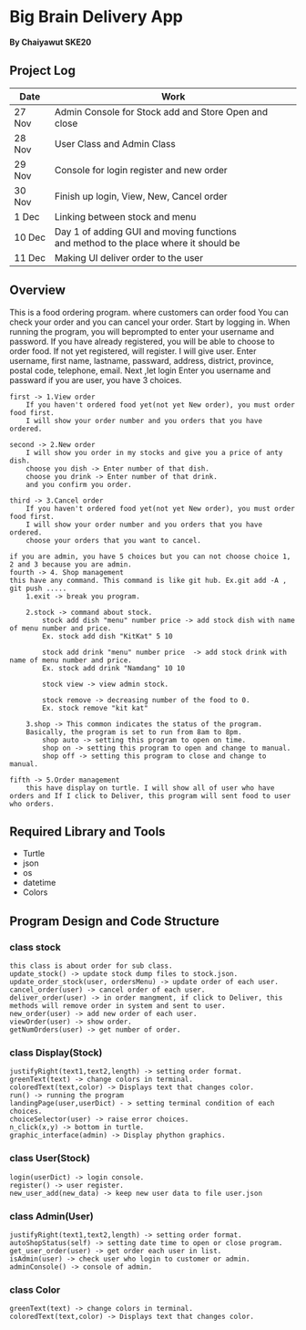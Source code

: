 # Big Brain Delivery App
**By Chaiyawut SKE20**
## Project Log
|Date|Work|
|---|---|
|27 Nov|Admin Console for Stock add and Store Open and close|
|28 Nov|User Class and Admin Class|
|29 Nov|Console for login register and new order|
|30 Nov|Finish up login, View, New, Cancel order|
|1 Dec|Linking between stock and menu|
|10 Dec|Day 1 of adding GUI and moving functions <br> and method to the place where it should be|
|11 Dec|Making UI deliver order to the user|
## Overview
This is a food ordering program.
where customers can order food You can check your order and you can cancel your order.
Start by logging in. When running the program, you will beprompted to enter your username and password.
If you have already registered, you will be able to choose to order food. If not yet registered, will register.
I will give user. Enter username, first name, lastname, passward, address, district, province, postal code, telephone, email.
Next ,let login Enter you username and passward
if you are user, you have 3 choices.

    first -> 1.View order
        If you haven't ordered food yet(not yet New order), you must order food first.
        I will show your order number and you orders that you have ordered.
    
    second -> 2.New order
        I will show you order in my stocks and give you a price of anty dish.
        choose you dish -> Enter number of that dish.
        choose you drink -> Enter number of that drink.
        and you confirm you order.
    
    third -> 3.Cancel order
        If you haven't ordered food yet(not yet New order), you must order food first.
        I will show your order number and you orders that you have ordered.
        choose your orders that you want to cancel.
    
    if you are admin, you have 5 choices but you can not choose choice 1, 2 and 3 because you are admin.
    fourth -> 4. Shop management
    this have any command. This command is like git hub. Ex.git add -A , git push .....
        1.exit -> break you program.

        2.stock -> command about stock.
            stock add dish "menu" number price -> add stock dish with name of menu number and price.
            Ex. stock add dish "KitKat" 5 10

            stock add drink "menu" number price  -> add stock drink with name of menu number and price.
            Ex. stock add drink "Namdang" 10 10

            stock view -> view admin stock.

            stock remove -> decreasing number of the food to 0.
            Ex. stock remove "kit kat"

        3.shop -> This common indicates the status of the program. 
        Basically, the program is set to run from 8am to 8pm.
            shop auto -> setting this program to open on time.
            shop on -> setting this program to open and change to manual.
            shop off -> setting this program to close and change to manual.
        
    fifth -> 5.Order management
        this have display on turtle. I will show all of user who have orders and If I click to Deliver, this program will sent food to user who orders.
    
## Required Library and Tools
- Turtle
- json
- os
- datetime
- Colors
## Program Design and Code Structure

### class stock 
    this class is about order for sub class.
    update_stock() -> update stock dump files to stock.json.
    update_order_stock(user, ordersMenu) -> update order of each user.
    cancel_order(user) -> cancel order of each user.
    deliver_order(user) -> in order mangment, if click to Deliver, this methods will remove order in system and sent to user.
    new_order(user) -> add new order of each user.
    viewOrder(user) -> show order.
    getNumOrders(user) -> get number of order.

### class Display(Stock)
    justifyRight(text1,text2,length) -> setting order format.
    greenText(text) -> change colors in terminal.
    coloredText(text,color) -> Displays text that changes color.
    run() -> running the program
    landingPage(user,userDict) - > setting terminal condition of each choices.
    choiceSelector(user) -> raise error choices.
    n_click(x,y) -> bottom in turtle.
    graphic_interface(admin) -> Display phython graphics.

### class User(Stock)
    login(userDict) -> login console.
    register() -> user register.
    new_user_add(new_data) -> keep new user data to file user.json

### class Admin(User)
    justifyRight(text1,text2,length) -> setting order format.
    autoShopStatus(self) -> setting date time to open or close program.
    get_user_order(user) -> get order each user in list.
    isAdmin(user) -> check user who login to customer or admin.
    adminConsole() -> console of admin.

### class Color
    greenText(text) -> change colors in terminal.
    coloredText(text,color) -> Displays text that changes color.



